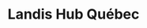 ---
# Display name
title: Landis Hub Québec

# Is this the primary user of the site?
superuser: true

# Highlight the author in author lists? (true/false)
highlight_name: false

# Organizational groups that you belong to (for People widget)
#   Set this to `[]` or comment out if you are not using People widget.
user_groups:
- Researchers
---
